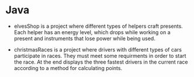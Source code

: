 # Java
- elvesShop is a project where different types of helpers craft presents. Each helper has an energy level, which drops while working on a present and instruments that lose power while being used. 

- christmasRaces is a project where drivers with different types of cars participate in races. They must meet some requirments in order to start the race. At the end displays the three fastest drivers in the current race according to a method for calculating points. 
